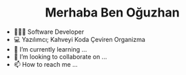 <center> <h1>Merhaba Ben Oğuzhan</h1> </center>


- 👨🏻‍💻 Software Developer
- 💻 Yazılımcı; Kahveyi Koda Çeviren Organizma
- 🌱 I’m currently learning ...
- 💞️ I’m looking to collaborate on ...
- 📫 How to reach me ...

<!---
oguzhanbeyaz/oguzhanbeyaz is a ✨ special ✨ repository because its `README.md` (this file) appears on your GitHub profile.
You can click the Preview link to take a look at your changes.
--->
